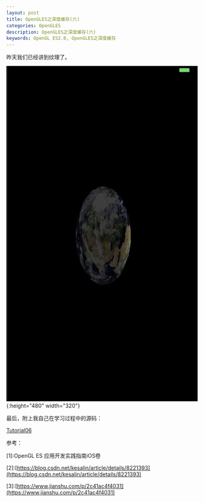 ```yaml
---
layout: post   
title: OpenGLES之深度缓存(六)  
categories: OpenGLES
description: OpenGLES之深度缓存(六)
keywords: OpenGL ES2.0, OpenGLES之深度缓存
---
```


昨天我们已经讲到纹理了。

![](/images/blog/OpenGLES/Tutorial06/ScreenShot2019-07-13050218.png){:height="480" width="320"}


最后，附上我自己在学习过程中的源码：


[Tutorial06](https://github.com/heyonly/OpenGLES2.0/tree/master/Tutorial06)



参考：

[1]\:OpenGL ES 应用开发实践指南iOS卷



[2]\:[https://blog.csdn.net/kesalin/article/details/8221393](https://blog.csdn.net/kesalin/article/details/8221393)




[3]\:[https://www.jianshu.com/p/2c41ac4f4031](https://www.jianshu.com/p/2c41ac4f4031)



